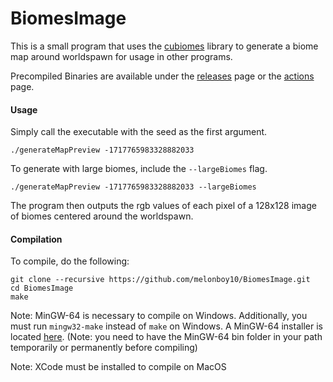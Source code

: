 # BiomesImage

This is a small program that uses the [cubiomes](http://github.com/Cubitect/cubiomes) library to generate a biome map around worldspawn for usage in other programs.

Precompiled Binaries are available under the [releases](http://github.com/melonboy10/BiomesImage/releases) page or the [actions](https://github.com/melonboy10/BiomesImage/actions) page. 

#### Usage

Simply call the executable with the seed as the first argument.
```
./generateMapPreview -1717765983328882033
```
To generate with large biomes, include the `--largeBiomes` flag.
```
./generateMapPreview -1717765983328882033 --largeBiomes
```
The program then outputs the rgb values of each pixel of a 128x128 image of biomes centered around the worldspawn.

#### Compilation

To compile, do the following:
```
git clone --recursive https://github.com/melonboy10/BiomesImage.git
cd BiomesImage
make
```
Note: MinGW-64 is necessary to compile on Windows. Additionally, you must run `mingw32-make` instead of `make` on Windows. A MinGW-64 installer is located [here](http://mingw-w64.org/doku.php/download/mingw-builds). (Note: you need to have the MinGW-64 bin folder in your path temporarily or permanently before compiling)

Note: XCode must be installed to compile on MacOS

